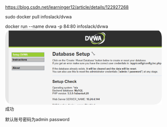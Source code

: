<!--
 * @Author: coffeecat
 * @Date: 2025-03-06 15:52:15
 * @LastEditors: Do not edit
 * @LastEditTime: 2025-03-22 16:09:45
-->
https://blog.csdn.net/learninger12/article/details/122927268


sudo docker pull infoslack/dvwa


docker run --name dvwa  -p 84:80 infoslack/dvwa
![alt text](assets/docker配置dvwa/image-1.png)
成功

默认账号密码为admin  password

